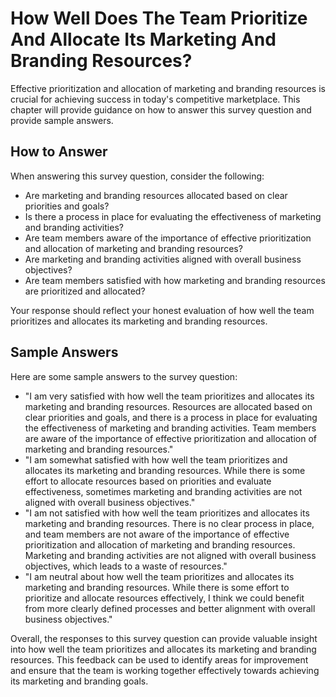 How Well Does The Team Prioritize And Allocate Its Marketing And Branding Resources?
===========================================================================================================

Effective prioritization and allocation of marketing and branding resources is crucial for achieving success in today's competitive marketplace. This chapter will provide guidance on how to answer this survey question and provide sample answers.

How to Answer
-------------

When answering this survey question, consider the following:

* Are marketing and branding resources allocated based on clear priorities and goals?
* Is there a process in place for evaluating the effectiveness of marketing and branding activities?
* Are team members aware of the importance of effective prioritization and allocation of marketing and branding resources?
* Are marketing and branding activities aligned with overall business objectives?
* Are team members satisfied with how marketing and branding resources are prioritized and allocated?

Your response should reflect your honest evaluation of how well the team prioritizes and allocates its marketing and branding resources.

Sample Answers
--------------

Here are some sample answers to the survey question:

* "I am very satisfied with how well the team prioritizes and allocates its marketing and branding resources. Resources are allocated based on clear priorities and goals, and there is a process in place for evaluating the effectiveness of marketing and branding activities. Team members are aware of the importance of effective prioritization and allocation of marketing and branding resources."
* "I am somewhat satisfied with how well the team prioritizes and allocates its marketing and branding resources. While there is some effort to allocate resources based on priorities and evaluate effectiveness, sometimes marketing and branding activities are not aligned with overall business objectives."
* "I am not satisfied with how well the team prioritizes and allocates its marketing and branding resources. There is no clear process in place, and team members are not aware of the importance of effective prioritization and allocation of marketing and branding resources. Marketing and branding activities are not aligned with overall business objectives, which leads to a waste of resources."
* "I am neutral about how well the team prioritizes and allocates its marketing and branding resources. While there is some effort to prioritize and allocate resources effectively, I think we could benefit from more clearly defined processes and better alignment with overall business objectives."

Overall, the responses to this survey question can provide valuable insight into how well the team prioritizes and allocates its marketing and branding resources. This feedback can be used to identify areas for improvement and ensure that the team is working together effectively towards achieving its marketing and branding goals.
